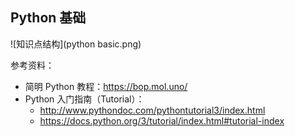 ## Python 基础

![知识点结构](python basic.png)


参考资料：

- 简明 Python 教程：https://bop.mol.uno/
- Python 入门指南（Tutorial）：
    - http://www.pythondoc.com/pythontutorial3/index.html
    - https://docs.python.org/3/tutorial/index.html#tutorial-index
